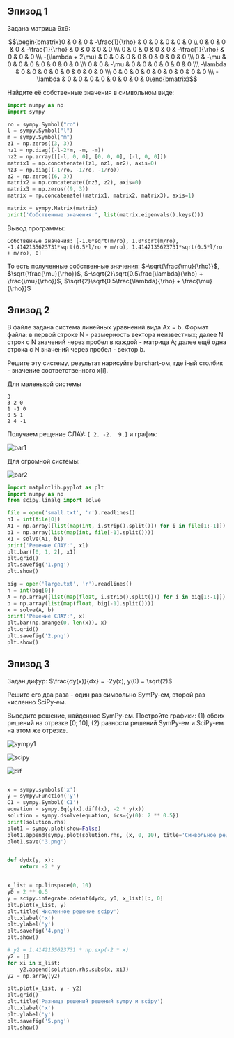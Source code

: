 ## Эпизод 1
Задана матрица 9х9:

$$\begin{bmatrix}0 & 0 & 0 & -\frac{1}{\rho} & 0 & 0 & 0 & 0 & 0 \\
0 & 0 & 0 & 0 & -\frac{1}{\rho} & 0 & 0 & 0 & 0 \\\
0 & 0 & 0 & 0 & 0 & -\frac{1}{\rho} & 0 & 0 & 0 \\\
-(\lambda + 2\mu) & 0 & 0 & 0 & 0 & 0 & 0 & 0 & 0 \\\
0 & -\mu & 0 & 0 & 0 & 0 & 0 & 0 & 0 \\\
0 & 0 & -\mu & 0 & 0 & 0 & 0 & 0 & 0 \\\
-\lambda & 0 & 0 & 0 & 0 & 0 & 0 & 0 & 0 \\\
0 & 0 & 0 & 0 & 0 & 0 & 0 & 0 & 0 \\\
-\lambda & 0 & 0 & 0 & 0 & 0 & 0 & 0 & 0\end{bmatrix}$$

Найдите её собственные значения в символьном виде:
```Python
import numpy as np
import sympy

ro = sympy.Symbol("ro")
l = sympy.Symbol("l")
m = sympy.Symbol("m")
z1 = np.zeros((3, 3))
nz1 = np.diag((-l-2*m, -m, -m))
nz2 = np.array([[-l, 0, 0], [0, 0, 0], [-l, 0, 0]])
matrix1 = np.concatenate((z1, nz1, nz2), axis=0)
nz3 = np.diag((-1/ro, -1/ro, -1/ro))
z2 = np.zeros((6, 3))
matrix2 = np.concatenate((nz3, z2), axis=0)
matrix3 = np.zeros((9, 3))
matrix = np.concatenate((matrix1, matrix2, matrix3), axis=1)

matrix = sympy.Matrix(matrix)
print('Собственные значения:', list(matrix.eigenvals().keys()))
```

Вывод программы:
```
Собственные значения: [-1.0*sqrt(m/ro), 1.0*sqrt(m/ro), -1.4142135623731*sqrt(0.5*l/ro + m/ro), 1.4142135623731*sqrt(0.5*l/ro + m/ro), 0]
```

То есть полученные собственные значения: $-\sqrt{\frac{\mu}{\rho}}$, $\sqrt{\frac{\mu}{\rho}}$, $-\sqrt{2}\sqrt{0.5\frac{\lambda}{\rho} + \frac{\mu}{\rho}}$, $\sqrt{2}\sqrt{0.5\frac{\lambda}{\rho} + \frac{\mu}{\rho}}$


## Эпизод 2
В файле задана система линейных уравнений вида Ax = b. Формат файла: в первой строке N - размерность вектора неизвестных; далее N строк с N значений через пробел в каждой - матрица A; далее ещё одна строка с N значений через пробел - вектор b.

Решите эту систему, результат нарисуйте barchart-ом, где i-ый столбик - значение соответственного x[i].

Для маленькой системы
```
3
3 2 0
1 -1 0
0 5 1
2 4 -1
```

Получаем рещение СЛАУ: `[ 2. -2.  9.]` и график:

![bar1](1.png)

Для огромной системы:

![bar2](2.png)

```Python
import matplotlib.pyplot as plt
import numpy as np
from scipy.linalg import solve

file = open('small.txt', 'r').readlines()
n1 = int(file[0])
A1 = np.array([list(map(int, i.strip().split())) for i in file[1:-1]])
b1 = np.array(list(map(int, file[-1].split())))
x1 = solve(A1, b1)
print('Решение СЛАУ:', x1)
plt.bar([0, 1, 2], x1)
plt.grid()
plt.savefig('1.png')
plt.show()

big = open('large.txt', 'r').readlines()
n = int(big[0])
A = np.array([list(map(float, i.strip().split())) for i in big[1:-1]])
b = np.array(list(map(float, big[-1].split())))
x = solve(A, b)
print('Решение СЛАУ:', x)
plt.bar(np.arange(0, len(x)), x)
plt.grid()
plt.savefig('2.png')
plt.show()
```


## Эпизод 3
Задан дифур: $\frac{dy(x)}{dx} = -2y(x), y(0) = \sqrt(2)$

Решите его два раза - один раз символьно SymPy-ем, второй раз численно SciPy-ем.

Выведите решение, найденное SymPy-ем. Постройте графики: (1) обоих решений на отрезке [0; 10], (2) разности решений SymPy-ем и SciPy-ем на этом же отрезке.

![sympy1](3.png)

![scipy](4.png)

![dif](5.png)

```Python

x = sympy.symbols('x')
y = sympy.Function('y')
C1 = sympy.Symbol('C1')
equation = sympy.Eq(y(x).diff(x), -2 * y(x))
solution = sympy.dsolve(equation, ics={y(0): 2 ** 0.5})
print(solution.rhs)
plot1 = sympy.plot(show=False)
plot1.append(sympy.plot(solution.rhs, (x, 0, 10), title='Символьное решение sympy', ylabel='y')[0])
plot1.save('3.png')


def dydx(y, x):
    return -2 * y


x_list = np.linspace(0, 10)
y0 = 2 ** 0.5
y = scipy.integrate.odeint(dydx, y0, x_list)[:, 0]
plt.plot(x_list, y)
plt.title('Численное решение scipy')
plt.xlabel('x')
plt.ylabel('y')
plt.savefig('4.png')
plt.show()

# y2 = 1.4142135623731 * np.exp(-2 * x)
y2 = []
for xi in x_list:
    y2.append(solution.rhs.subs(x, xi))
y2 = np.array(y2)

plt.plot(x_list, y - y2)
plt.grid()
plt.title('Разница решений решений sympy и scipy')
plt.xlabel('x')
plt.ylabel('y')
plt.savefig('5.png')
plt.show()
```
